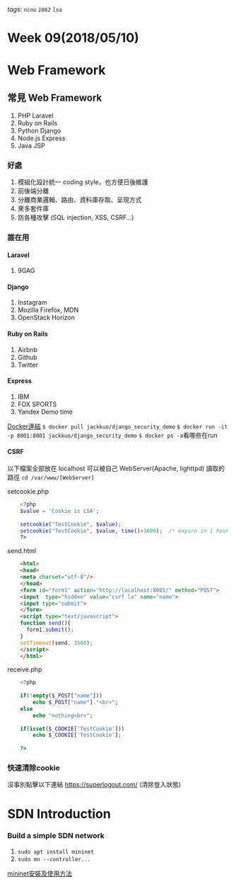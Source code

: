 ###### tags: `ncnu` `1062` `lsa`

Week 09(2018/05/10)
===

# Web Framework

## 常見 Web Framework
1. PHP Laravel
2. Ruby on Rails
3. Python Django
4. Node.js Express 
5. Java JSP
### 好處
1. 模組化設計統一 coding style，也方便日後維護
2. 前後端分離
3. 分離商業邏輯、路由、資料庫存取、呈現方式
4. 衆多套件庫
5. 防各種攻擊 (SQL injection, XSS, CSRF…)
### 誰在用

#### Laravel

1. 9GAG

#### Django

1. Instagram
2. Mozilla Firefox, MDN
3. OpenStack Horizon

#### Ruby on Rails 

1. Airbnb
2. Github
3. Twitter

#### Express

1. IBM
2. FOX SPORTS
3. Yandex
Demo time

[Docker連結](https://hub.docker.com/r/jackkuo/django_security_demo/)
`$ docker pull jackkuo/django_security_demo`
`$ docker run -it -p 8001:8001 jackkuo/django_security_demo`
`$ docker ps -a`看哪些在run

#### CSRF
以下檔案全部放在 localhost 可以被自己 WebServer(Apache, lighttpd) 讀取的路徑
`cd /var/www/[WebServer]`


setcookie.php
```php
    <?php
    $value = 'Cookie is LSA';
    
    setcookie("TestCookie", $value);
    setcookie("TestCookie", $value, time()+3600);  /* expire in 1 hour */
    ?>
```
send.html
```html
    <html>
    <head>
    <meta charset="utf-8"/>
    </head>
    <form id="form1" action="http://localhost:8001/" method="POST">
    <input  type="hidden" value="csrf la" name="name">
    <input type="submit">
    </form>
    <script type="text/javascript">
    function send(){
      form1.submit();
    }
    setTimeout(send, 3500);
    </script>
    </html>
```
receive.php
```php
    <?php
    
    if(!empty($_POST["name"]))
        echo $_POST["name"]."<br>";
    else
        echo "nothing<br>";
    
    if(isset($_COOKIE['TestCookie']))
        echo $_COOKIE['TestCookie'];
    
    ?>
```

### 快速清除cookie

沒事別點擊以下連結 https://superlogout.com/
(清除登入狀態)

# SDN Introduction
### Build a simple SDN network
1) `sudo apt install mininet`
2) `sudo mn --controller...`

[mininet安裝及使用方法](https://sites.google.com/site/sdnruantidingyiwanglu/vmware-xia-zai-yu-an-zhuang/mininet)
